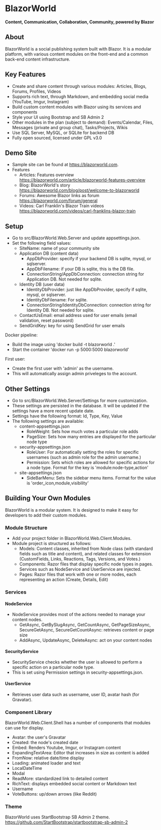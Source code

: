 # BlazorWorld
**Content, Communication, Collaboration, Community, powered by Blazor**

## About

BlazorWorld is a social publishing system built with Blazor. It is a modular platform, with various content modules on the front-end and a common back-end content infrastructure.

## Key Features

- Create and share content through various modules: Articles, Blogs, Forums, Profiles, Videos
- Supports rich text, through Markdown, and embedding social media (YouTube, Imgur, Instagram)
- Build custom content modules with Blazor using its services and components
- Style your UI using Bootstrap and SB Admin 2
- Other modules in the plan (subject to demand): Events/Calendar, Files, Messages (private and group chat), Tasks/Projects, Wikis
- Use SQL Server, MySQL, or SQLite for backend DB
- Fully open sourced, licensed under GPL v3.0

## Demo Site

- Sample site can be found at https://blazorworld.com.
- Features
  - Articles: Features overview https://blazorworld.com/article/blazorworld-features-overview
  - Blog: BlazorWorld's story https://blazorworld.com/blog/post/welcome-to-blazorworld
  - Forums: Awesome Blazor links as forum https://blazorworld.com/forum/general
  - Videos: Carl Franklin's Blazor Train videos https://blazorworld.com/videos/carl-franklins-blazor-train

## Setup

- Go to src/BlazorWorld.Web.Server and update appsettings.json.
- Set the following field values:
  - SiteName: name of your community site
  - Application DB (content data)
    - AppDbProvider: specify if your backend DB is sqlite, mysql, or sqlserver.
    - AppDbFilename: if your DB is sqlite, this is the DB file.
    - ConnectionString/AppDbConnection: connection string for Application DB. Not needed for sqlite.
  - Identity DB (user data) 
    - IdentityDbProvider: just like AppDbProvider, specify if sqlite, mysql, or sqlserver.
    - IdentityDbFilename: For sqlite.
    - ConnectionString/IdentityDbConnection: connection string for Identity DB. Not needed for sqlite.
  - ContactUsEmail: email address used for user emails (email validation, reset password)
  - SendGridKey: key for using SendGrid for user emails

Docker pipeline:
- Build the image using 'docker build -t blazorworld .'
- Start the container 'docker run -p 5000:5000 blazorworld'

First user:
- Create the first user with 'admin' as the username.
- This will automatically assign admin priveleges to the account.

## Other Settings

- Go to src/BlazorWorld.Web.Server/Settings for more customization.
- These settings are persisted in the database. It will be updated if the settings have a more recent update date.
- Settings have the following format: Id, Type, Key, Value
- The following settings are available:
  - content-appsettings.json
    - RoleWeight: Sets how much votes a particular role adds
    - PageSize: Sets how many entries are displayed for the particular node type
  - security-appsettings.json
    - RoleUser: For automatically setting the roles for specific usernames (such as admin role for the admin username.)
    - Permission: Sets which roles are allowed for specific actions for a node type. Format for the key is 'module:node-type,action'
  - site-appsettings.json
    - SideBarMenu: Sets the sidebar menu items. Format for the value is 'order,,icon,module,visibility'

## Building Your Own Modules

BlazorWorld is a modular system. It is designed to make it easy for developers to add their custom modules.

### Module Structure

- Add your project folder in BlazorWorld.Web.Client.Modules.
- Module project is structured as follows:
  - Models: Content classes, inherited from Node class (with standard fields such as title and content), and related classes for extension (CustomFields, Links, Reactions, Tags, Versions, and Votes.)
  - Components: Razor files that display specific node types in pages. Services such as NodeService and UserService are injected.
  - Pages: Razor files that work with one or more nodes, each representing an action (Create, Details, Edit)

### Services

#### NodeService

- NodeService provides most of the actions needed to manage your content nodes.
  - GetAsync, GetBySlugAsync, GetCountAsync, GetPageSizeAsync, SecureGetAsync, SecureGetCountAsync: retrieves content or page size
  - AddAsync, UpdateAsync, DeleteAsync: act on your content nodes

#### SecurityService

- SecurityService checks whether the user is allowed to perform a specific action on a particular node type.
- This is set using Permission settings in security-appsettings.json.

#### UserService

- Retrieves user data such as username, user ID, avatar hash (for Gravatar).

### Component Library

BlazorWorld.Web.Client.Shell has a number of components that modules can use for display.

- Avatar: the user's Gravatar
- Created: the node's created date
- Embed: Renders Youtube, Imgur, or Instagram content
- ExpandingTextArea: Editor that increases in size as content is added
- FromNow: relative date/time display
- Loading: animated loader and text
- LocalDateTime
- Modal
- ReadMore: standardized link to detailed content
- RichText: displays embedded social content or Markdown text
- Username
- VoteButtons: up/down arrows (like Reddit)

### Theme

BlazorWorld uses StartBootstrap SB Admin 2 theme. https://github.com/StartBootstrap/startbootstrap-sb-admin-2
